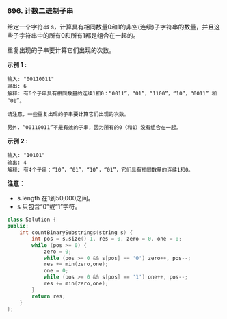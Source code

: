 ### 696. 计数二进制子串

给定一个字符串 s，计算具有相同数量0和1的非空(连续)子字符串的数量，并且这些子字符串中的所有0和所有1都是组合在一起的。

重复出现的子串要计算它们出现的次数。

**示例 1 :**
```
输入: "00110011"
输出: 6
解释: 有6个子串具有相同数量的连续1和0：“0011”，“01”，“1100”，“10”，“0011” 和 “01”。

请注意，一些重复出现的子串要计算它们出现的次数。

另外，“00110011”不是有效的子串，因为所有的0（和1）没有组合在一起。
```
**示例 2 :**
```
输入: "10101"
输出: 4
解释: 有4个子串：“10”，“01”，“10”，“01”，它们具有相同数量的连续1和0。
```
**注意：**
* s.length 在1到50,000之间。
* s 只包含“0”或“1”字符。

```cpp
class Solution {
public:
    int countBinarySubstrings(string s) {
        int pos = s.size()-1, res = 0, zero = 0, one = 0;
        while (pos >= 0) {
            zero = 0;
            while (pos >= 0 && s[pos] == '0') zero++, pos--;
            res += min(zero,one); 
            one = 0;
            while (pos >= 0 && s[pos] == '1') one++, pos--;
            res += min(zero,one); 
        }
        return res;
    }
};
```

